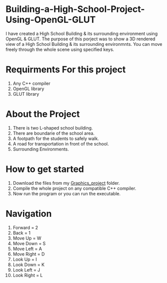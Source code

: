 # Building-a-High-School-Project-Using-OpenGL-GLUT
I have created a High School Building &amp; its surrounding environment using OpenGL &amp; GLUT. The purpose of this porject was to show a 3D rendered view of a High School Building & its surrounding environmnts. You can move freely through the whole scene using specified keys.

# Requirments For this project
1. Any C++ compiler
2. OpenGL library
3. GLUT library

# About the Project
1. There is two L-shaped school building.
2. There are boundarie of the school area.
3. A footpath for the students to safely walk.
4. A road for transportation in front of the school.
5. Surrounding Environments.

# How to get started
1. Download the files from my [Graphics_project](https://github.com/Ferdus615/Building-a-High-School-Project-Using-OpenGL-GLUT/commit/2e45ed7ad11b6338763a639a1c4db34237382e3d) folder.
2. Compile the whole project on any compatible C++ compiler.
3. Now run the program or you can run the executable.

# Navigation
1. Forward = 2
2. Back = 1
3. Move Up = W
4. Move Down = S
5. Move Left = A
6. Move Right = D
7. Look Up = I
8. Look Down = K
9. Look Left = J
10. Look Right = L
